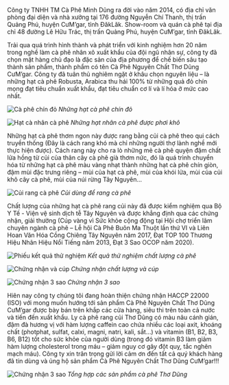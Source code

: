 Công ty TNHH TM Cà Phê Minh Dũng ra đời vào năm 2014, có địa chỉ văn phòng đại diện và nhà xưởng tại 176 đường Nguyễn Chí Thanh, thị trấn Quảng Phú, huyện CưM’gar, tỉnh ĐăkLăk. Show-room và quán cà phê tại địa chỉ 48 đường Lê Hữu Trác, thị trấn Quảng Phú, huyện CưM’gar, tỉnh ĐăkLăk.

Trải qua quá trình hình thành và phát triển với kinh nghiệm hơn 20 năm trong nghề làm cà phê nhân xô xuất khẩu của đội ngũ nhân sự, công ty đã chọn mặt hàng chủ đạo là đặc sản của địa phương để chế biến sâu tạo thành sản phẩm, thành phẩm có tên Cà Phê Nguyên Chất Thơ Dũng CưM’gar. Công ty đã tuân thủ nghiêm ngặt ở khâu chọn nguyên liệu – là những hạt cà phê Robusta, Arabica thu hái 100% từ những quả đỏ chín mọng đạt tiêu chuẩn xuất khẩu, đạt tiêu chuẩn cơ lí và lí hóa ở mức cao nhất. 

![Cà phê chín đỏ](https://live.staticflickr.com/65535/51357490884_013a8beb40_w.jpg)
*Những hạt cà phê chín đỏ*

![Hạt cà nhân cà phê](https://live.staticflickr.com/65535/51356983453_4638f2715a_w.jpg)
*Những hạt nhân cà phê được phơi khô*

Những hạt cà phê thơm ngon này được rang bằng củi cà phê theo qui cách truyền thống (Đây là cách rang khó mà chỉ những người thợ lành nghề mới thực hiện được). Cách rang này cho ra lò những mẻ cà phê quyện đậm chất lửa hồng từ củi của thân cây cà phê già thơm nức, đó là quá trình chuyển hóa từ những hạt cà phê màu vàng nhạt thành những hạt cà phê chín giòn, đậm mùi đặc trưng riêng – mùi của hạt cà phê, mùi của khói lửa, mùi của củi khô cây cà phê, mùi của núi rừng Tây Nguyên… 

![Củi rang cà phê](https://live.staticflickr.com/65535/51356983513_aa08d627ba_w.jpg "Title")
*Củi dùng để rang cà phê*

Chất lượng của những hạt cà phê rang củi này đã được kiểm nghiệm qua Bộ Y Tế - Viện vệ sinh dịch tễ Tây Nguyên và được khẳng định qua các chứng nhận, giải thưởng (Cúp vàng vì Sức khỏe cộng động tại Hội chợ triển lãm chuyên ngành cà phê – Lễ hội Cà Phê Buôn Ma Thuột lần thứ VI và Liên Hoan Văn Hóa Cồng Chiêng Tây Nguyên năm 2017, Đạt TOP 100 Thương Hiệu Nhãn Hiệu Nổi Tiếng năm 2013, Đạt 3 Sao OCOP năm 2020).

![Phiếu kết quả thử nghiệm](https://live.staticflickr.com/65535/51356012707_832fc35203.jpg)
*Kết quả thử nghiệm chất lượng cà phê*

![Chứng nhận và cúp](https://live.staticflickr.com/65535/51356984193_b172874bdc_w.jpg)
*Chứng nhận chất lượng và cúp*

![Chứng nhận 3 sao](https://live.staticflickr.com/65535/51357767940_fa217d1882_w.jpg)
*Chứng nhận 3 sao*

Hiên nay công ty chúng tôi đang hoàn thiện chứng nhận HACCP 22000 (ISO) với mong muốn hướng tới sản phẩm Cà Phê Nguyên Chất Thơ Dũng CưM’gar được bày bán trên khắp các cửa hàng, siêu thi trên toàn cả nước và tiến đến xuất khẩu. Ly cà phê rang củi Thơ Dũng có màu nâu cánh gián, đậm đà hương vị với hàm lượng caffein cao chứa nhiều các loại axit, khoáng chất (photphat, sulfat, calxi, magni, natri, kali, sắt…) và vitamin (B1, B2, B3, B6, B12) tốt cho sức khỏe của người dùng (trong đó vitamin B3 làm giảm hàm lượng cholesterol trong máu – giảm nguy cơ gây đột quỵ, tắc nghẽn mạch máu). Công ty xin trân trọng gửi lời cảm ơn đến tất cả quý khách hàng đã tin dùng và ủng hộ sản phẩm Cà Phê Nguyên Chất Thơ Dũng CưM’gar!!!

![Chứng nhận 3 sao](https://live.staticflickr.com/65535/51356012807_0702db2bc1_z.jpg)
*Tổng hợp các sản phẩm cà phê Thơ Dũng*